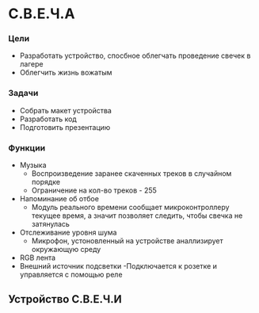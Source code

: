 # С.В.Е.Ч.А
### Цели 
- Разработать устройство, спосбное облегчать проведение свечек в лагере
- Облегчить жизнь вожатым
### Задачи
- Собрать макет устройства
- Разработать код
- Подготовить презентацию
### Функции 
- Музыка
  - Воспроизведение заранее скаченных треков в случайном порядке
  - Ограничение на кол-во треков - 255
- Напоминание об отбое
  - Модуль реального времени сообщает микроконтроллеру текущее время, а значит позволяет следить, чтобы свечка не затянулась
- Отслеживание уровня шума
  - Микрофон, устоновленный на устройстве аналлизирует окружающую среду
- RGB лента
- Внешний источник подсветки
  -Подключается к розетке и управляется с помощью реле

## Устройство С.В.Е.Ч.И

